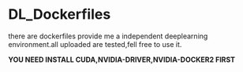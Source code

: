 # DL_Dockerfiles
there are dockerfiles provide me a independent deeplearning environment.all uploaded are tested,fell free to use it.

**YOU NEED INSTALL CUDA,NVIDIA-DRIVER,NVIDIA-DOCKER2 FIRST**

